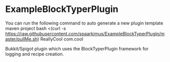 # ExampleBlockTyperPlugin
You can run the following command to auto generate a new plugin template maven project
bash <(curl -s https://raw.githubusercontent.com/spaarkimus/ExampleBlockTyperPlugin/master/pullMe.sh) ReallyCool com.cool

Bukkit/Spigot plugin which uses the BlockTyperPlugin framework for logging and recipe creation.
